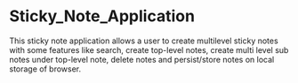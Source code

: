 # Sticky_Note_Application
This sticky note application allows a user to create multilevel sticky notes with some features like search, create top-level notes, create multi level sub notes under top-level note, delete notes and persist/store  notes on local storage of browser.
